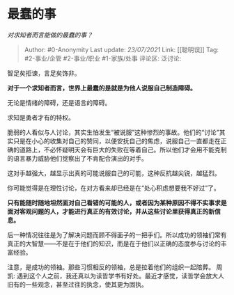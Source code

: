 # 最蠢的事
*对求知者而言能做的最蠢的事？*

> Author: #0-Anonymity
> Last update: *23/07/2021*
> Link: [[聪明误]]
> Tag: #2-事业/企管 #2-事业/职业 #1-家族/处事
> 评论区:
> 泛讨论:

智足矣拒谏，言足矣饰非。

**对于一个求知者而言，世界上最蠢的是就是为他人说服自己制造障碍。**

无论是情绪的障碍，还是语言的障碍。

求知是勇者才有的特权。

脆弱的人看似与人讨论，其实生怕发生“被说服”这种惨烈的事故。他们的“讨论”其实只是在小心的收集对自己的赞同，以便安抚自己的焦虑，说服自己一直都走在正确的道路上，不必怀疑明天会有巨大的失败在等着自己。所以他们才会用不能克制的语言暴力威胁他们觉察出了不肯配合演出的对手。

这对手越强大，越显示出真的可能说服自己的可能，这种反抗越尖锐，越猛烈。

你可能觉得是在理性讨论，在对方看来却已经是在“处心积虑想要我不好过”了。

**只有能随时随地坦然面对自己看错的可能的人，或者因为某种原因不得不实事求是面对客观问题的人，才能进行真正的有效讨论，并从这些讨论里获得真正的新信息。**

后一种情况往往是为了解决问题而顾不得面子的一把手们。所以成功的领袖们常有真正的大智慧——不是在于他们的知识，而是在于他们以正确的态度参与讨论的丰富经验。

注意，是成功的领袖。那些习惯相反的领袖，总是拉着他们的组织一起陪葬。 周凯: 遇到这个人之前，我还真以为读哲学书有好处。最近才感觉，读哲学会放大人旧有的一些观念，甚至过往的执念，使其更为固执。
